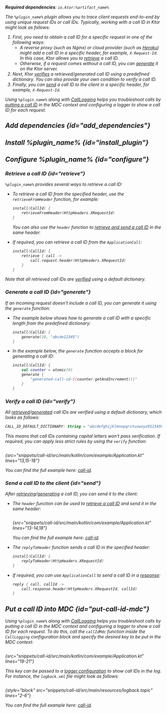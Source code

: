 [//]: # (title: CallId)

<var name="artifact_name" value="ktor-server-call-id"/>
<var name="plugin_name" value="CallId"/>

<tldr>
<p>
<b>Required dependencies</b>: <code>io.ktor:%artifact_name%</code>
</p>
<var name="example_name" value="call-id"/>
<include from="lib.topic" element-id="download_example"/>
</tldr>

The `%plugin_name%` plugin allows you to trace client requests end-to-end by using unique request IDs or call IDs. Typically, working with a call ID in Ktor might look as follows:
1. First, you need to obtain a call ID for a specific request in one of the following ways:
   * A reverse proxy (such as Nginx) or cloud provider (such as [Heroku](heroku.md)) might add a call ID in a specific header, for example, `X-Request-Id`. In this case, Ktor allows you to [retrieve](#retrieve) a call ID.
   * Otherwise, if a request comes without a call ID, you can [generate](#generate) it on the Ktor server.
2. Next, Ktor [verifies](#verify) a retrieved/generated call ID using a predefined dictionary. You can also provide your own condition to verify a call ID.
3. Finally, you can [send](#send) a call ID to the client in a specific header, for example, `X-Request-Id`.

Using `%plugin_name%` along with [CallLogging](call-logging.md) helps you troubleshoot calls by [putting a call ID](#put-call-id-mdc) in the MDC context and configuring a logger to show a call ID for each request.


## Add dependencies {id="add_dependencies"}

<include from="lib.topic" element-id="add_ktor_artifact_intro"/>
<include from="lib.topic" element-id="add_ktor_artifact"/>

## Install %plugin_name% {id="install_plugin"}

<include from="lib.topic" element-id="install_plugin"/>


## Configure %plugin_name% {id="configure"}

### Retrieve a call ID {id="retrieve"}

`%plugin_name%` provides several ways to retrieve a call ID:

* To retrieve a call ID from the specified header, use the `retrieveFromHeader` function, for example:
   ```kotlin
   install(CallId) {
       retrieveFromHeader(HttpHeaders.XRequestId)
   }
   ```
   You can also use the `header` function to [retrieve and send a call ID](#send) in the same header.

* If required, you can retrieve a call ID from the `ApplicationCall`:
   ```kotlin
   install(CallId) {
       retrieve { call ->
           call.request.header(HttpHeaders.XRequestId)
       }
   }
   ```
Note that all retrieved call IDs are [verified](#verify) using a default dictionary.

### Generate a call ID {id="generate"}

If an incoming request doesn't include a call ID, you can generate it using the `generate` function:
* The example below shows how to generate a call ID with a specific length from the predefined dictionary:
   ```kotlin
   install(CallId) {
       generate(10, "abcde12345")
   }
   ```
* In the example below, the `generate` function accepts a block for generating a call ID:
   ```kotlin
   install(CallId) {
       val counter = atomic(0)
       generate {
           "generated-call-id-${counter.getAndIncrement()}"
       }
   }
   ```


### Verify a call ID {id="verify"}

All [retrieved](#retrieve)/[generated](#generate) call IDs are verified using a default dictionary, which looks as follows:

```kotlin
CALL_ID_DEFAULT_DICTIONARY: String = "abcdefghijklmnopqrstuvwxyz0123456789+/=-"
```
This means that call IDs containing capital letters won't pass verification. If required, you can apply less strict rules by using the `verify` function:

```kotlin
```
{src="snippets/call-id/src/main/kotlin/com/example/Application.kt" lines="13,15-18"}

You can find the full example here: [call-id](https://github.com/ktorio/ktor-documentation/tree/%current-branch%/codeSnippets/snippets/call-id).



### Send a call ID to the client {id="send"}

After [retrieving](#retrieve)/[generating](#generate) a call ID, you can send it to the client:

* The `header` function can be used to [retrieve a call ID](#retrieve) and send it in the same header:

   ```kotlin
   ```
  {src="snippets/call-id/src/main/kotlin/com/example/Application.kt" lines="13-14,18"}

  You can find the full example here: [call-id](https://github.com/ktorio/ktor-documentation/tree/%current-branch%/codeSnippets/snippets/call-id).

* The `replyToHeader` function sends a call ID in the specified header:
   ```kotlin
   install(CallId) {
       replyToHeader(HttpHeaders.XRequestId)
   }
   ```

* If required, you can use `ApplicationCall` to send a call ID in a [response](responses.md):
   ```kotlin
   reply { call, callId ->
       call.response.header(HttpHeaders.XRequestId, callId)
   }
   ```


## Put a call ID into MDC {id="put-call-id-mdc"}

Using `%plugin_name%` along with [CallLogging](call-logging.md) helps you troubleshoot calls by putting a call ID in the MDC context and configuring a logger to show a call ID for each request. To do this, call the `callIdMdc` function inside the `CallLogging` configuration block and specify the desired key to be put in the MDC context:

```kotlin
```
{src="snippets/call-id/src/main/kotlin/com/example/Application.kt" lines="19-21"}

This key can be passed to a [logger configuration](logging.md#configure-logger) to show call IDs in the log. For instance, the `logback.xml` file might look as follows:
```
```
{style="block" src="snippets/call-id/src/main/resources/logback.topic" lines="2-6"}

You can find the full example here: [call-id](https://github.com/ktorio/ktor-documentation/tree/%current-branch%/codeSnippets/snippets/call-id).